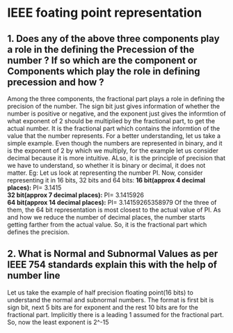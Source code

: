 # IEEE foating point representation

## 1. Does any of the above three components play a role in the defining the Precession of the number ? If so which are the component or Components  which play the  role in defining precession  and how ?

Among the three components, the fractional part plays a role in defining the precision of the number. The sign bit just gives information of whether the number is positive or negative, and the exponent just gives the informtion of what exponent of 2 should be multiplied by the fractional part, to get the actual number. It is the fractional part which contains the informtion of the value that the number represents. 
For a better understanding, let us take a simple example. Even though the numbers are represented in binary, and it is the exponent of 2 by which we multiply, for the example let us consider decimal because it is more intuitive. ALso, it is the principle of precision that we have to understand, so whether it is binary or decimal, it does not matter.
Eg: Let us look at representing the number PI. Now, consider representing it in 16 bits, 32 bits and 64 bits:
**16 bit(approx 4 decimal places):** PI= 3.1415  
**32 bit(approx 7 decimal places):** PI= 3.1415926  
**64 bit(approx 14 decimal places):** PI= 3.14159265358979
Of the three of them, the 64 bit representation is most closest to the actual value of PI. As and how we reduce the number of decimal places, the number starts getting farther from the actual value. So, it is the fractional part which defines the precision.

## 2. What is Normal and Subnormal  Values as per IEEE 754  standards  explain this  with the  help of number line

Let us take the example of half precision floating point(16 bits) to understand the normal and subnormal numbers. The format is first bit is sign bit, next 5 bits are for exponent and the rest 10 bits are for the fractional part. Implicitly there is a leading 1 assumed for the fractional part. So, now the least exponent is 2^-15
